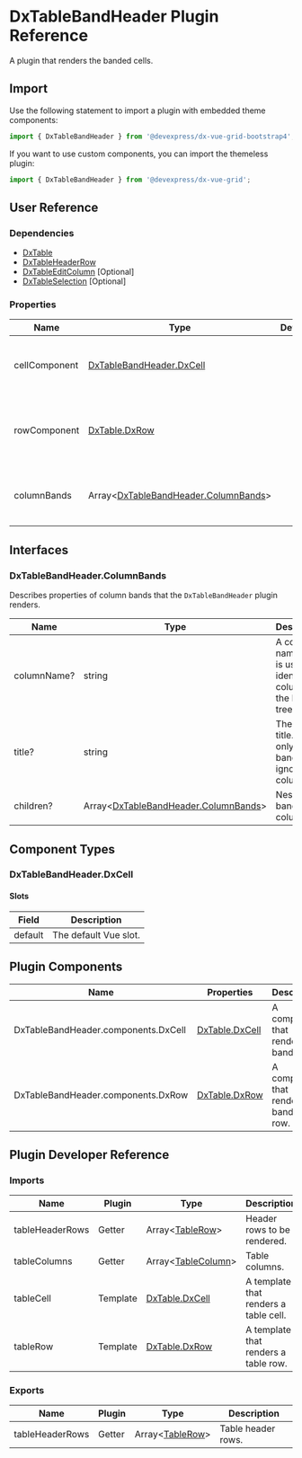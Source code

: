# DxTableBandHeader Plugin Reference

A plugin that renders the banded cells.

## Import

Use the following statement to import a plugin with embedded theme components:

```js
import { DxTableBandHeader } from '@devexpress/dx-vue-grid-bootstrap4';
```

If you want to use custom components, you can import the themeless plugin:

```js
import { DxTableBandHeader } from '@devexpress/dx-vue-grid';
```

## User Reference

### Dependencies

- [DxTable](table.md)
- [DxTableHeaderRow](table-header-row.md)
- [DxTableEditColumn](table-edit-column.md) [Optional]
- [DxTableSelection](table-selection.md) [Optional]

### Properties

Name | Type | Default | Description
-----|------|---------|------------
cellComponent | [DxTableBandHeader.DxCell](#dxtablebandheaderdxcell) | | A component that renders a band cell.
rowComponent | [DxTable.DxRow](table.md#dxtabledxrow) | | A component that renders a band cells' row.
columnBands | Array&lt;[DxTableBandHeader.ColumnBands](#dxtablebandheadercolumnbands)&gt; | | Column bands for multi-level table header.

## Interfaces

### DxTableBandHeader.ColumnBands

Describes properties of column bands that the `DxTableBandHeader` plugin renders.

Name | Type | Description
-----|------------|------------
columnName? | string | A column name that is used to identify a column in the bands tree.
title? | string | The band's title. Used only for bands and ignored for columns.
children? | Array&lt;[DxTableBandHeader.ColumnBands](#dxtablebandheadercolumnbands)&gt; | Nested bands and columns.

## Component Types

### DxTableBandHeader.DxCell

#### Slots

Field | Description
------|------------
default | The default Vue slot.

## Plugin Components

Name | Properties | Description
-----|------------|------------
DxTableBandHeader.components.DxCell | [DxTable.DxCell](table.md#dxtabledxcell) | A component that renders a band cell.
DxTableBandHeader.components.DxRow | [DxTable.DxRow](table.md#dxtabledxrow) | A component that renders a band cells' row.

## Plugin Developer Reference

### Imports

Name | Plugin | Type | Description
-----|--------|------|------------
tableHeaderRows | Getter | Array&lt;[TableRow](table.md#tablerow)&gt; | Header rows to be rendered.
tableColumns | Getter | Array&lt;[TableColumn](table.md#tablecolumn)&gt; | Table columns.
tableCell | Template | [DxTable.DxCell](table.md#dxtabledxcell) | A template that renders a table cell.
tableRow | Template | [DxTable.DxRow](table.md#dxtabledxrow) | A template that renders a table row.

### Exports

Name | Plugin | Type | Description
-----|--------|------|------------
tableHeaderRows | Getter | Array&lt;[TableRow](table.md#tablerow)&gt; | Table header rows.
